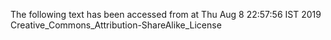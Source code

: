 The following text has been accessed from at Thu Aug 8 22:57:56 IST 2019
Creative_Commons_Attribution-ShareAlike_License
